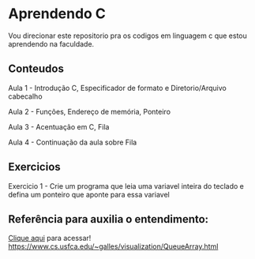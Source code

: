 # Aprendendo C
Vou direcionar este repositorio pra os codigos em linguagem c que estou aprendendo na faculdade.

## Conteudos

Aula 1 - Introdução C, Especificador de formato e Diretorio/Arquivo cabecalho


Aula 2 - Funções, Endereço de memória, Ponteiro


Aula 3 - Acentuação em C, Fila


Aula 4 - Continuação da aula sobre Fila 



## Exercicios

Exercicio 1 - Crie um programa que leia uma variavel inteira do teclado e defina um ponteiro que aponte para essa variavel


## Referência para auxilia o entendimento:

 [Clique aqui](https://www.cs.usfca.edu/~galles/visualization/Algorithms.html) para acessar! https://www.cs.usfca.edu/~galles/visualization/QueueArray.html
